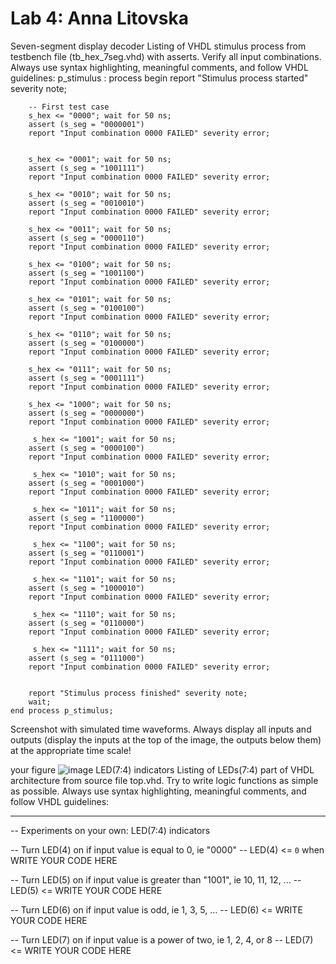 # Lab 4: Anna Litovska
Seven-segment display decoder
Listing of VHDL stimulus process from testbench file (tb_hex_7seg.vhd) with asserts. Verify all input combinations. Always use syntax highlighting, meaningful comments, and follow VHDL guidelines:
    p_stimulus : process
    begin
        report "Stimulus process started" severity note;

        -- First test case
        s_hex <= "0000"; wait for 50 ns;
        assert (s_seg = "0000001")
        report "Input combination 0000 FAILED" severity error;


        s_hex <= "0001"; wait for 50 ns;
        assert (s_seg = "1001111")
        report "Input combination 0000 FAILED" severity error;
        
        s_hex <= "0010"; wait for 50 ns;
        assert (s_seg = "0010010")
        report "Input combination 0000 FAILED" severity error;
        
        s_hex <= "0011"; wait for 50 ns;
        assert (s_seg = "0000110")
        report "Input combination 0000 FAILED" severity error;
        
        s_hex <= "0100"; wait for 50 ns;
        assert (s_seg = "1001100")
        report "Input combination 0000 FAILED" severity error;
        
        s_hex <= "0101"; wait for 50 ns;
        assert (s_seg = "0100100")
        report "Input combination 0000 FAILED" severity error;
        
        s_hex <= "0110"; wait for 50 ns;
        assert (s_seg = "0100000")
        report "Input combination 0000 FAILED" severity error;
        
        s_hex <= "0111"; wait for 50 ns;
        assert (s_seg = "0001111")
        report "Input combination 0000 FAILED" severity error;
        
        s_hex <= "1000"; wait for 50 ns;
        assert (s_seg = "0000000")
        report "Input combination 0000 FAILED" severity error;
        
         s_hex <= "1001"; wait for 50 ns;
        assert (s_seg = "0000100")
        report "Input combination 0000 FAILED" severity error;
        
         s_hex <= "1010"; wait for 50 ns;
        assert (s_seg = "0001000")
        report "Input combination 0000 FAILED" severity error;
        
         s_hex <= "1011"; wait for 50 ns;
        assert (s_seg = "1100000")
        report "Input combination 0000 FAILED" severity error;
        
         s_hex <= "1100"; wait for 50 ns;
        assert (s_seg = "0110001")
        report "Input combination 0000 FAILED" severity error;
        
         s_hex <= "1101"; wait for 50 ns;
        assert (s_seg = "1000010")
        report "Input combination 0000 FAILED" severity error;
        
         s_hex <= "1110"; wait for 50 ns;
        assert (s_seg = "0110000")
        report "Input combination 0000 FAILED" severity error;
        
         s_hex <= "1111"; wait for 50 ns;
        assert (s_seg = "0111000")
        report "Input combination 0000 FAILED" severity error;


        report "Stimulus process finished" severity note;
        wait;
    end process p_stimulus;
Screenshot with simulated time waveforms. Always display all inputs and outputs (display the inputs at the top of the image, the outputs below them) at the appropriate time scale!

your figure
![image](https://user-images.githubusercontent.com/99733524/157426124-300f2747-f9c6-48c0-a5e7-9a28975fe8c9.png)
LED(7:4) indicators
Listing of LEDs(7:4) part of VHDL architecture from source file top.vhd. Try to write logic functions as simple as possible. Always use syntax highlighting, meaningful comments, and follow VHDL guidelines:

--------------------------------------------------------------------
-- Experiments on your own: LED(7:4) indicators

-- Turn LED(4) on if input value is equal to 0, ie "0000"
-- LED(4) <= `0` when WRITE YOUR CODE HERE

-- Turn LED(5) on if input value is greater than "1001", ie 10, 11, 12, ...
-- LED(5) <= WRITE YOUR CODE HERE

-- Turn LED(6) on if input value is odd, ie 1, 3, 5, ...
-- LED(6) <= WRITE YOUR CODE HERE

-- Turn LED(7) on if input value is a power of two, ie 1, 2, 4, or 8
-- LED(7) <= WRITE YOUR CODE HERE
